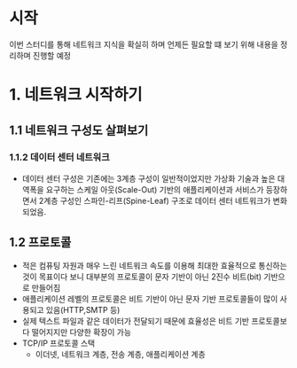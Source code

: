 # 시작

이번 스터디를 통해 네트워크 지식을 확실히 하며 언제든 필요할 떄 보기 위해 내용을 정리하며 진행할 예정

# 1. 네트워크 시작하기

## 1.1 네트워크 구성도 살펴보기

### 1.1.2 데이터 센터 네트워크

-   데이터 센터 구성은 기존에는 3계층 구성이 일반적이었지만 가상화 기술과 높은 대역폭을 요구하는 스케일 아웃(Scale-Out) 기반의 애플리케이션과 서비스가 등장하면서 2계층 구성인 스파인-리프(Spine-Leaf) 구조로 데이터 센터 네트워크가 변화되었음.

## 1.2 프로토콜

-   적은 컴퓨팅 자원과 매우 느린 네트워크 속도를 이용해 최대한 효율적으로 통신하는것이 목표이다 보니 대부분의 프로토콜이 문자 기반이 아닌 2진수 비트(bit) 기반으로 만들어짐
-   애플리케이션 레벨의 프로토콜은 비트 기반이 아닌 문자 기반 프로토콜들이 많이 사용되고 있음(HTTP,SMTP 등)
-   실제 텍스트 파일과 같은 데이터가 전달되기 때문에 효율성은 비트 기반 프로토콜보다 떨어지지만 다양한 확장이 가능
-   TCP/IP 프로토콜 스택
    -   이더넷, 네트워크 계층, 전송 계층, 애플리케이션 계층
